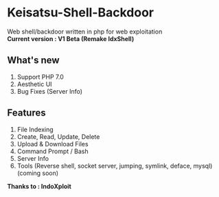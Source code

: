 # Keisatsu-Shell-Backdoor
Web shell/backdoor written in php for web exploitation <br>
**Current version : V1 Beta (Remake IdxShell)**

What's new
--------------

 1. Support PHP 7.0
 2. Aesthetic UI
 3. Bug Fixes (Server Info)

Features
--------

 1. File Indexing
 2. Create, Read, Update, Delete
 3. Upload & Download Files
 4. Command Prompt / Bash
 5. Server Info
 6. Tools (Reverse shell, socket server, jumping, symlink, deface, mysql) (coming soon)

**Thanks to : IndoXploit**

